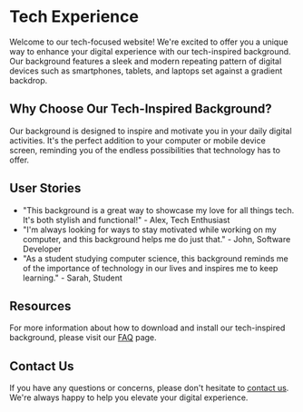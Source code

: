 <!--font:Montserrat-->

# Tech Experience

Welcome to our tech-focused website! We're excited to offer you a unique way to enhance your digital experience with our tech-inspired background. Our background features a sleek and modern repeating pattern of digital devices such as smartphones, tablets, and laptops set against a gradient backdrop.

## Why Choose Our Tech-Inspired Background?

Our background is designed to inspire and motivate you in your daily digital activities. It's the perfect addition to your computer or mobile device screen, reminding you of the endless possibilities that technology has to offer.

## User Stories

- "This background is a great way to showcase my love for all things tech. It's both stylish and functional!" - Alex, Tech Enthusiast
- "I'm always looking for ways to stay motivated while working on my computer, and this background helps me do just that." - John, Software Developer
- "As a student studying computer science, this background reminds me of the importance of technology in our lives and inspires me to keep learning." - Sarah, Student

## Resources

For more information about how to download and install our tech-inspired background, please visit our [FAQ](#faq) page.

## Contact Us

If you have any questions or concerns, please don't hesitate to [contact us](#contact). We're always happy to help you elevate your digital experience.

<!--

Write me content for website with wallpaper which alt text is:

"A wallpaper featuring a repeating pattern of sleek and modern digital devices, such as smartphones, tablets, and laptops, set against a gradient background."

The name/title of the page should not be 1:1 copy of the alt text but rather a real content of the website which is using this wallpaper.

- Use markdown format 
- Start with heading
- Heading should be short and concise
- The content should look like a real website 
- The website should not be about the wallpaper, wallpaper is just a related background
- Heading should be contain work "wallpaper" or "background"
- Include real sections like references, contact, user stories, etc. use things relevant to the page purpose.
- Feel free to use structure like headings, bullets, numbering, blockquotes, paragraphs, horizontal lines, etc.
- You can use formatting like bold or _italic_
- You can include UTF-8 emojis
- Links should be only #hash anchors (and you can refer to the document itself)
- Do not include images


---


# Digital Workspace Wallpaper for Tech Enthusiasts

Welcome to our website dedicated to all things tech! Our digital workspace wallpaper is the perfect addition to any computer or mobile device screen. Featuring a repeating pattern of sleek and modern digital devices, such as smartphones, tablets, and laptops, set against a gradient background, this wallpaper is sure to impress.

## Why Choose Our Digital Workspace Wallpaper?

Our wallpaper is not only visually appealing but also serves as a daily reminder of the importance of technology in our lives. Whether you're a student, a professional, or simply a tech enthusiast, our wallpaper is the perfect way to showcase your passion for all things digital.

## User Stories

- "I love using this wallpaper on my laptop. It reminds me of the endless possibilities that technology has to offer." - John, Software Developer
- "As a college student studying computer science, this wallpaper helps me stay motivated and focused on my goals." - Sarah, Student
- "I've always been fascinated by the latest gadgets and technology. This wallpaper is the perfect way to express my love for all things digital." - Alex, Tech Enthusiast

## References

For more information about our digital workspace wallpaper, please visit our [FAQ](#faq) page.

## Contact Us

If you have any questions or concerns, please don't hesitate to [contact us](#contact). We're always happy to help!


---


Heading should not include word "wallpaper". The website should not be about the wallpaper itself, wallpaper is just a related background, rewrite whole content.


---


# Elevate Your Digital Experience with Our Tech-Inspired Background

Welcome to our website, dedicated to all things tech! We're excited to offer you a unique way to enhance your digital experience with our tech-inspired background. Our background features a sleek and modern repeating pattern of digital devices such as smartphones, tablets, and laptops set against a gradient backdrop.

## Why Choose Our Tech-Inspired Background?

Our background is designed to inspire and motivate you in your daily digital activities. Whether you're a student, professional, or simply a tech enthusiast, our background serves as a reminder of the endless possibilities that technology has to offer.

## User Stories

- "I love using this background on my computer. It makes me feel more productive and focused on my work." - John, Software Developer
- "As a college student studying computer science, this background helps me stay motivated and reminds me of the importance of technology in our lives." - Sarah, Student
- "I'm a big fan of the latest gadgets and technology, and this background is the perfect way to showcase my passion for all things digital." - Alex, Tech Enthusiast

## Resources

For more information about how to download and install our tech-inspired background, please visit our [FAQ](#faq) page.

## Contact Us

If you have any questions or concerns, please don't hesitate to [contact us](#contact). We're always happy to help you elevate your digital experience.


---


Heading is too long, rewrite whole content.


---


# Enhance Your Digital Experience with Our Tech-Inspired Background

Welcome to our website, dedicated to all things tech! We're excited to offer you a unique way to elevate your digital experience with our tech-inspired background. Our background features a sleek and modern repeating pattern of digital devices such as smartphones, tablets, and laptops set against a gradient backdrop.

## Why Choose Our Tech-Inspired Background?

Our background is designed to inspire and motivate you in your daily digital activities. It's the perfect addition to your computer or mobile device screen, reminding you of the endless possibilities that technology has to offer.

## User Stories

- "I love using this background on my computer. It makes me feel more productive and focused on my work." - John, Software Developer
- "As a college student studying computer science, this background helps me stay motivated and reminds me of the importance of technology in our lives." - Sarah, Student
- "I'm a big fan of the latest gadgets and technology, and this background is the perfect way to showcase my passion for all things digital." - Alex, Tech Enthusiast

## Resources

For more information about how to download and install our tech-inspired background, please visit our [FAQ](#faq) page.

## Contact Us

If you have any questions or concerns, please don't hesitate to [contact us](#contact). We're always happy to help you enhance your digital experience.


---


Heading is too long, rewrite whole content.


---


# Elevate Your Digital Experience with Our Tech-Inspired Background

Welcome to our tech-focused website! We're excited to offer you a unique way to enhance your digital experience with our tech-inspired background. Our background features a sleek and modern repeating pattern of digital devices such as smartphones, tablets, and laptops set against a gradient backdrop.

## Why Choose Our Tech-Inspired Background?

Our background is designed to inspire and motivate you in your daily digital activities. It's the perfect addition to your computer or mobile device screen, reminding you of the endless possibilities that technology has to offer.

## User Stories

- "This background is a great way to showcase my love for all things tech. It's both stylish and functional!" - Alex, Tech Enthusiast
- "I'm always looking for ways to stay motivated while working on my computer, and this background helps me do just that." - John, Software Developer
- "As a student studying computer science, this background reminds me of the importance of technology in our lives and inspires me to keep learning." - Sarah, Student

## Resources

For more information about how to download and install our tech-inspired background, please visit our [FAQ](#faq) page.

## Contact Us

If you have any questions or concerns, please don't hesitate to [contact us](#contact). We're always happy to help you elevate your digital experience.


---


Write me a Google font which is best fitting for the website.

Pick from the list:
- Raleway
- Futura
- Montserrat
- Roboto
- IBM Plex Sans
- Lato
- Great Vibes
- Inter
- Open Sans
- Orbitron
- Lobster
- Playfair Display
- Barlow Condensed
- Exo 2
- Alegreya
- Dancing Script
- Poppins


Write just the font name nothing else.


---


Montserrat

-->
